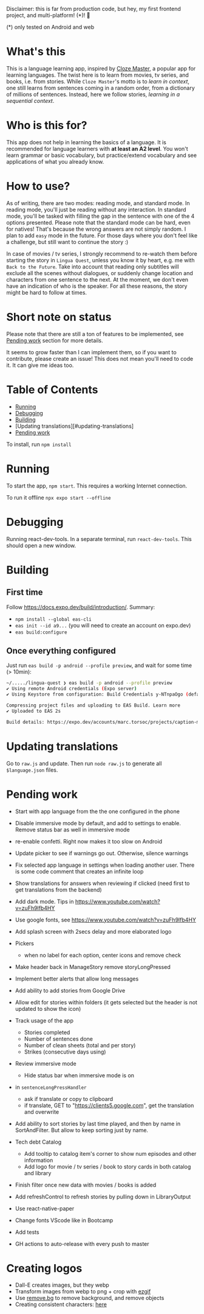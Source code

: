 Disclaimer: this is far from production code, but hey, my first frontend project, and multi-platform! (*)! 💪

(*) only tested on Android and web

# What's this

This is a language learning app, inspired by [Cloze Master](https://www.clozemaster.com/), a popular app for learning languages. The twist here is to learn from movies, tv series, and books, i.e. from stories. While `Cloze Master`'s motto is to *learn in context*, one still learns from sentences coming in a random order, from a dictionary of millions of sentences. Instead, here we follow stories, *learning in a sequential context*.

# Who is this for?

This app does not help in learning the basics of a language. It is recommended for language learners with **at least an A2 level**. You won't learn grammar or basic vocabulary, but practice/extend vocabulary and see applications of what you already know.

# How to use?

As of writing, there are two modes: reading mode, and standard mode. In reading mode, you'll just be reading without any interaction. In standard mode, you'll be tasked with filling the gap in the sentence with one of the 4 options presented. Please note that the standard mode can be hard, even for natives! That's because the wrong answers are not simply random. I plan to add `easy` mode in the future. For those days where you don't feel like a challenge, but still want to continue the story :)

In case of movies / tv series, I strongly recommend to re-watch them before starting the story in `Lingua Quest`, unless you know it by heart, e.g. me with `Back to the Future`. Take into account that reading only subtitles will exclude all the scenes without dialogues, or suddenly change location and characters from one sentence to the next. At the moment, we don't even have an indication of who is the speaker. For all these reasons, the story might be hard to follow at times. 

# Short note on status

Please note that there are still a ton of features to be implemented, see [Pending work](#pending-work) section for more details.

It seems to grow faster than I can implement them, so if you want to contribute, please create an issue! This does not mean you'll need to code it. It can give me ideas too.

# Table of Contents

- [Running](#running)
- [Debugging](#debugging)
- [Building](#building)
- [Updating translations][#updating-translations]
- [Pending work](#pending-work)

To install, run `npm install`

# Running

To start the app, `npm start`. This requires a working Internet connection.

To run it offline `npx expo start --offline`

# Debugging
Running react-dev-tools. In a separate terminal, run `react-dev-tools`. This should open a new window.

# Building

## First time

Follow https://docs.expo.dev/build/introduction/. Summary:

* `npm install --global eas-cli`
* `eas init --id a9...` (you will need to create an account on expo.dev)
* `eas build:configure`

## Once everything configured

Just run `eas build -p android --profile preview`, and wait for some time (> 10min):
```bash
~/...../lingua-quest ❯ eas build -p android --profile preview
✔ Using remote Android credentials (Expo server)
✔ Using Keystore from configuration: Build Credentials y-NTnpaOgo (default)

Compressing project files and uploading to EAS Build. Learn more
✔ Uploaded to EAS 2s

Build details: https://expo.dev/accounts/marc.torsoc/projects/caption-master/builds/cb2dfa67-5f3e-4b45-afd6-6afcbc8ecfc0
```

# Updating translations

Go to `raw.js` and update. Then run `node raw.js` to generate all `$language.json` files.

# Pending work

- Start with app language from the the one configured in the phone
- Disable immersive mode by default, and add to settings to enable. Remove status bar as well in immersive mode
- re-enable confetti. Right now makes it too slow on Android
- Update picker to see if warnings go out. Otherwise, silence warnings
- Fix selected app language in settings when loading another user. There
is some code comment that creates an infinite loop
- Show translations for answers when reviewing if clicked
(need first to get translations from the backend)
- Add dark mode. Tips in https://www.youtube.com/watch?v=zuFh9lfb4HY
- Use google fonts, see https://www.youtube.com/watch?v=zuFh9lfb4HY
- Add splash screen with 2secs delay and more elaborated logo
- Pickers
    - when no label for each option, center icons and remove check

- Make header back in ManageStory remove storyLongPressed
- Implement better alerts that allow long messages
- Add ability to add stories from Google Drive
- Allow edit for stories within folders (it gets selected but the header is not updated to show the icon)
- Track usage of the app
    - Stories completed
    - Number of sentences done
    - Number of clean sheets (total and per story)
    - Strikes (consecutive days using)

- Review immersive mode
    - Hide status bar when immersive mode is on
- in `sentenceLongPressHandler`
    - ask if translate or copy to clipboard
    - if translate, GET to "https://clients5.google.com", get the translation and overwrite
- Add ability to sort stories by last time played, and then by name in SortAndFilter. But allow to keep sorting just by name.

- Tech debt Catalog
    - Add tooltip to catalog item's corner to show num episodes and other information
    - Add logo for movie / tv series / book to story cards in both catalog and library
- Finish filter once new data with movies / books is added
- Add refreshControl to refresh stories by pulling down in LibraryOutput
- Use react-native-paper
- Change fonts VScode like in Bootcamp
- Add tests
- GH actions to auto-release with every push to master


# Creating logos

* Dall-E creates images, but they webp
* Transform images from webp to png + crop with [ezgif](https://ezgif.com/webp-to-png)
* Use [remove.bg](https://www.remove.bg/) to remove background, and remove objects
* Creating consistent characters: [here](https://www.youtube.com/watch?v=Sc2f2oTaR7U)